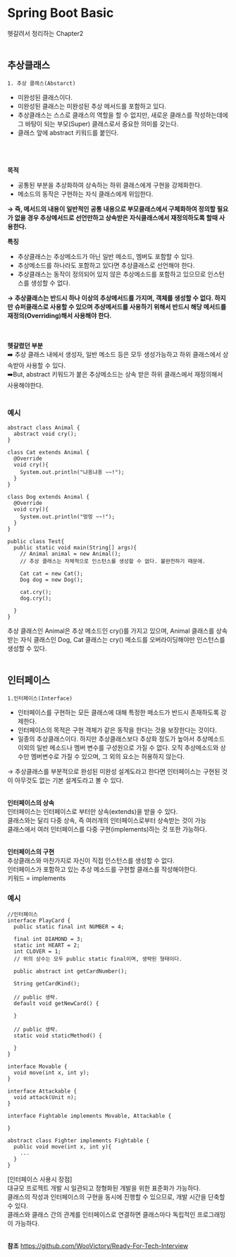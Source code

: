 # Spring Boot Basic
헷갈려서 정리하는 Chapter2<br><br>

## 추상클래스
    1. 추상 클래스(Abstarct)
   - 미완성된 클래스이다.
   - 미완성된 클래스는 미완성된 추상 메서드를 포함하고 있다.
   - 추상클래스는 스스로 클래스의 역할을 할 수 없지만, 새로운 클래스를 작성하는데에 그 바탕이 되는 부모(Super) 클래스로서 중요한 의미를 갖는다.
   - 클래스 앞에 abstract 키워드를 붙인다.  
<br><br><br>


**목적**  
- 공통된 부분을 추상화하여 상속하는 하위 클래스에게 구현을 강제화한다.
- 메소드의 동작은 구현하는 자식 클래스에게 위임한다.  

**&rarr; 즉, 메서드의 내용이 일반적인 공통 내용으로 부모클래스에서 구체화하여 정의할 필요가 없을 경우 추상메서드로 선언만하고 상속받은 자식클래스에서 재정의하도록 할때 사용한다.**

**특징**
- 추상클래스는 추상메소드가 아닌 일반 메소드, 멤버도 포함할 수 있다.
- 추상메소드를 하나라도 포함하고 있다면 추상클래스로 선언해야 한다.
- 추상클래스는 동작이 정의되어 있지 않은 추상메소드를 포함하고 있으므로 인스턴스를 생성할 수 없다. 
   
**&rarr; 추상클래스는 반드시 하나 이상의 추상메서드를 가지며, 객체를 생성할 수 없다. 하지만 슈퍼클래스로 사용할 수 있으며 추상메서드를 사용하기 위해서 반드시 해당 메서드를 재정의(Overriding)해서 사용해야 한다.**

<br><br>
**헷갈렸던 부분**  
➡️ 추상 클래스 내에서 생성자, 일반 메소드 등은 모두 생성가능하고 하위 클래스에서 상속받아 사용할 수 있다.  
➡️But, abstract 키워드가 붙은 추상메소드는 상속 받은 하위 클래스에서 재정의해서 사용해야한다.
<br><br>

### 예시
```
abstract class Animal {
  abstract void cry();
}

class Cat extends Animal {
  @Override
  void cry(){
    System.out.println("냐옹냐옹 ~~!");
  }
}

class Dog extends Animal {
  @Override
  void cry(){
    System.out.println("멍멍 ~~!");
  }
}

public class Test{
  public static void main(String[] args){
    // Animal animal = new Animal();
    // 추상 클래스는 자체적으로 인스턴스를 생성할 수 없다. 불완전하기 때문에.
    
    Cat cat = new Cat();
    Dog dog = new Dog();
    
    cat.cry();
    dog.cry();
    
  }
}
```
추상 클래스인 Animal은 추상 메소드인 cry()를 가지고 있으며, Animal 클래스를 상속받는 자식 클래스인 Dog, Cat 클래스는 cry() 메소드를 오버라이딩해야만 인스턴스를 생성할 수 있다.<br><br>


## 인터페이스
    1.인터페이스(Interface)
* 인터페이스를 구현하는 모든 클래스에 대해 특정한 메소드가 반드시 존재하도록 강제한다.
* 인터페이스의 목적은 구현 객체가 같은 동작을 한다는 것을 보장한다는 것이다.
* 일종의 추상클래스이다. 하지만 추상클래스보다 추상화 정도가 높아서 추상메소드 이외의 일반 메소드나 멤버 변수를 구성원으로 가질 수 없다. 오직 추상메소드와 상수만 멤버변수로 가질 수 있으며, 그 외의 요소는 허용하지 않는다.  

&rarr; 추상클래스를 부분적으로 완성된 미완성 설계도라고 한다면 인터페이스는 구현된 것이 아무것도 없는 기본 설계도라고 볼 수 있다.  <br><br>



**인터페이스의 상속**  
인터페이스는 인터페이스로 부터만 상속(extends)을 받을 수 있다.  
클래스와는 달리 다중 상속, 즉 여러개의 인터페이스로부터 상속받는 것이 가능  
클래스에서 여러 인터페이스를 다중 구현(implements)하는 것 또한 가능하다.  
<br>

**인터페이스의 구현**  
추상클래스와 마찬가지로 자신이 직접 인스턴스를 생성할 수 없다.  
인터페이스가 포함하고 있는 추상 메소드를 구현할 클래스를 작성해야한다.  
키워드 = implements


### 예시
```
//인터페이스
interface PlayCard {
  public static final int NUMBER = 4;
  
  final int DIAMOND = 3;
  static int HEART = 2;
  int CLOVER = 1;
  // 위의 상수는 모두 public static final이며, 생략된 형태이다.
  
  public abstract int getCardNumber();
  
  String getCardKind();
  
  // public 생략.
  default void getNewCard() {
    
  }
  
  // public 생략.
  static void staticMethod() {
    
  }
}
```



```
interface Movable {
  void move(int x, int y);
}

interface Attackable {
  void attack(Unit n);
}

interface Fightable implements Movable, Attackable {
  
}

abstract class Fighter implements Fightable {
  public void move(int x, int y){
    ...
  }
}
```
[인터페이스 사용시 장점]  
대규모 프로젝트 개발 시 일관되고 정형화된 개발을 위한 표준화가 가능하다.  
클래스의 작성과 인터페이스의 구현을 동시에 진행할 수 있으므로, 개발 시간을 단축할 수 있다.  
클래스와 클래스 간의 관계를 인터페이스로 연결하면 클래스마다 독립적인 프로그래밍이 가능하다.
<br><br>

**참조**  https://github.com/WooVictory/Ready-For-Tech-Interview